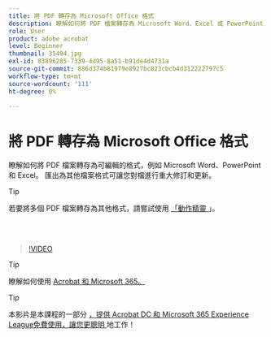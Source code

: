 ```yaml
---
title: 將 PDF 轉存為 Microsoft Office 格式
description: 瞭解如何將 PDF 檔案轉存為 Microsoft Word、Excel 或 PowerPoint 等可編輯格式
role: User
product: adobe acrobat
level: Beginner
thumbnail: 35494.jpg
exl-id: 83896285-7339-4d95-8a51-b91de4d4731a
source-git-commit: 886d374b81979e8927bc823cbcb4d312222797c5
workflow-type: tm+mt
source-wordcount: '111'
ht-degree: 0%

---
```


# 將 PDF 轉存為 Microsoft Office 格式

瞭解如何將 PDF 檔案轉存為可編輯的格式，例如 Microsoft Word、PowerPoint 和 Excel。 匯出為其他檔案格式可讓您對檔進行重大修訂和更新。

>[!TIP]
>
>若要將多個 PDF 檔案轉存為其他格式，請嘗試使用 [ 「動作精靈 ](../advanced-tasks/action.md) 」。

<br> 

>[!VIDEO](https://video.tv.adobe.com/v/35494?hidetitle=true)

>[!TIP]
>
>瞭解如何使用 [ Acrobat 和 Microsoft 365。 ](../integrate/integrate-overview.md)

>[!TIP]
>
>本影片是本課程的一部分 [ ，提供 Acrobat DC 和 Microsoft 365 Experience League免費使用，讓您更聰明 ](https://experienceleague.adobe.com/?recommended=Acrobat-U-1-2021.microsoft365) 地工作！
